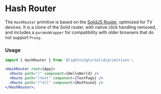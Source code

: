 # Hash Router

The `HashRouter` primitive is based on the [SolidJS Router](https://github.com/solidjs/solid-router), optimized for TV devices. It is a clone of the Solid router, with native click handling removed, and includes a `paramsWrapper` for compatibility with older browsers that do not support `Proxy`.

### Usage

```jsx
import { HashRouter } from '@lightningtv/solid/primitives';

<HashRouter root={App}>
  <Route path="/" component={HelloWorld} />
  <Route path="/text" component={TextPage} />
  <Route path="/*all" component={NotFound} />
</HashRouter>;
```
